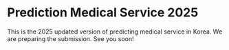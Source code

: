 # Prediction Medical Service 2025

This is the 2025 updated version of predicting medical service in Korea. We are preparing the submission. See you soon!